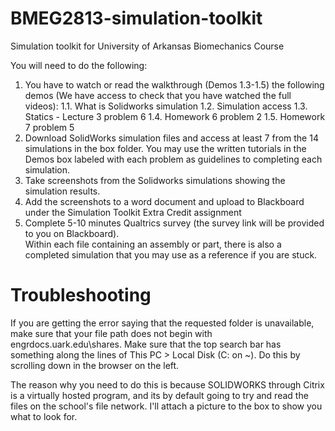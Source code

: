 # BMEG2813-simulation-toolkit
Simulation toolkit for University of Arkansas Biomechanics Course

You will need to do the following:
1.	You have to watch or read the walkthrough (Demos 1.3-1.5) the following demos (We have access to check that you have watched the full videos):
1.1.	What is Solidworks simulation
1.2.	Simulation access
1.3.	Statics - Lecture 3 problem 6 
1.4.	Homework 6 problem 2
1.5.	Homework 7 problem 5
2.	Download SolidWorks simulation files and access at least 7 from the 14 simulations in the box folder. You may use the written tutorials in the Demos box labeled with each problem as guidelines to completing each simulation.
3.	Take screenshots from the Solidworks simulations showing the simulation results.
4.	Add the screenshots to a word document and upload to Blackboard under the Simulation Toolkit Extra Credit assignment
5.	Complete 5-10 minutes Qualtrics survey (the survey link will be provided to you on Blackboard).  
Within each file containing an assembly or part, there is also a completed simulation that you may use as a reference if you are stuck.
# Troubleshooting
If you are getting the error saying that the requested folder is unavailable, make sure that your file path does not begin with engrdocs.uark.edu\shares. Make sure that the top search bar has something along the lines of This PC > Local Disk (C: on ~). Do this by scrolling down in the browser on the left.

The reason why you need to do this is because SOLIDWORKS through Citrix is a virtually hosted program, and its by default going to try and read the files on the school's file network. I'll attach a picture to the box to show you what to look for.
